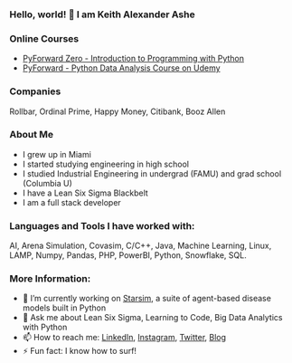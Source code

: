 ### Hello, world! 👋 I am Keith Alexander Ashe

<!--
**kaa2102/kaa2102** is a ✨ _special_ ✨ repository because its `README.md` (this file) appears on your GitHub profile.-->

### Online Courses
- <a href="https://udemy.com/course/pyforward-zero">PyForward Zero - Introduction to Programming with Python</a>
- <a href="https://udemy.com/course/pyforward">PyForward - Python Data Analysis Course on Udemy</a>

### Companies
Rollbar, Ordinal Prime, Happy Money, Citibank, Booz Allen

### About Me
* I grew up in Miami
* I started studying engineering in high school
* I studied Industrial Engineering in undergrad (FAMU) and grad school (Columbia U)
* I have a Lean Six Sigma Blackbelt
* I am a full stack developer

### Languages and Tools I have worked with:
AI, Arena Simulation, Covasim, C/C++, Java, Machine Learning, Linux, LAMP, Numpy, Pandas, PHP, PowerBI, Python, Snowflake, SQL.

### More Information:
- 🌱 I’m currently working on <a href="https://docs.idmod.org/models.html#starsim">Starsim</a>, a suite of agent-based disease models built in Python 
- 💬 Ask me about Lean Six Sigma, Learning to Code, Big Data Analytics with Python
- 📫 How to reach me: <a href="https://www.linkedin.com/in/keithashe">LinkedIn</a>, <a href="https://www.instagram.com/lifeofkaashe">Instagram</a>, <a href="https://www.twitter.com/lifeofkaashe">Twitter</a>, <a href="https://keithashe.medium.com/">Blog</a>
- ⚡ Fun fact: I know how to surf!
